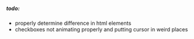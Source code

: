 ##### todo:

- properly determine difference in html elements
- checkboxes not animating properly and putting cursor in weird places